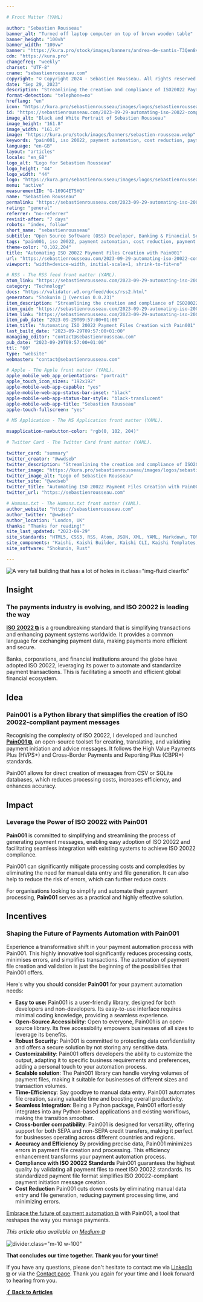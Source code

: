 ```yaml
---

# Front Matter (YAML)

author: "Sebastien Rousseau"
banner_alt: "Turned off laptop computer on top of brown wooden table"
banner_height: "100vh"
banner_width: "100vw"
banner: "https://kura.pro/stock/images/banners/andrea-de-santis-T3Qen8vVgRc.webp"
cdn: "https://kura.pro"
changefreq: "weekly"
charset: "UTF-8"
cname: "sebastienrousseau.com"
copyright: "© Copyright 2024 - Sebastien Rousseau. All rights reserved."
date: "Sep 29, 2023"
description: "Streamlining the creation and compliance of ISO20022 Payment Messages for cross-border payments and reporting."
format-detection: "telephone=no"
hreflang: "en"
icon: "https://kura.pro/sebastienrousseau/images/logos/sebastienrousseau.svg"
id: "https://sebastienrousseau.com/2023-09-29-automating-iso-20022-compliant-payment-file-creation-with-pain001/index.html"
image_alt: "Black and White Portrait of Sebastien Rousseau"
image_height: "161.8"
image_width: "161.8"
image: "https://kura.pro/stock/images/banners/sebastien-rousseau.webp"
keywords: "pain001, iso 20022, payment automation, cost reduction, payment processing, payment files, payment initiation, pain message, pain message standards, pain message validation"
language: "en-GB"
layout: "articles"
locale: "en_GB"
logo_alt: "Logo for Sebastien Rousseau"
logo_height: "44"
logo_width: "44"
logo: "https://kura.pro/sebastienrousseau/images/logos/sebastienrousseau.webp"
menu: "active"
measurementID: "G-169G4ET5HQ"
name: "Sebastien Rousseau"
permalink: "https://sebastienrousseau.com/2023-09-29-automating-iso-20022-compliant-payment-file-creation-with-pain001/index.html"
rating: "general"
referrer: "no-referrer"
revisit-after: "7 days"
robots: "index, follow"
short_name: "sebastienrousseau"
subtitle: "Open Source Software (OSS) Developer, Banking & Financial Service Professional"
tags: "pain001, iso 20022, payment automation, cost reduction, payment processing, payment files, payment initiation, pain message, pain message standards, pain message validation"
theme-color: "0,102,204"
title: "Automating ISO 20022 Payment Files Creation with Pain001"
url: "https://sebastienrousseau.com/2023-09-29-automating-iso-20022-compliant-payment-file-creation-with-pain001/index.html"
viewport: "width=device-width, initial-scale=1, shrink-to-fit=no"

# RSS - The RSS feed front matter (YAML).
atom_link: "https://sebastienrousseau.com/2023-09-29-automating-iso-20022-compliant-payment-file-creation-with-pain001/rss.xml"
category: "Technology"
docs: "https://validator.w3.org/feed/docs/rss2.html"
generator: "Shokunin 🦀 (version 0.0.23)"
item_description: "Streamlining the creation and compliance of ISO20022 Payment Messages for cross-border payments and reporting."
item_guid: "https://sebastienrousseau.com/2023-09-29-automating-iso-20022-compliant-payment-file-creation-with-pain001/rss.xml"
item_link: "https://sebastienrousseau.com/2023-09-29-automating-iso-20022-compliant-payment-file-creation-with-pain001/rss.xml"
item_pub_date: "2023-09-29T09:57:00+01:00"
item_title: "Automating ISO 20022 Payment Files Creation with Pain001"
last_build_date: "2023-09-29T09:57:00+01:00"
managing_editor: "contact@sebastienrousseau.com"
pub_date: "2023-09-29T09:57:00+01:00"
ttl: "60"
type: "website"
webmaster: "contact@sebastienrousseau.com"

# Apple - The Apple front matter (YAML).
apple_mobile_web_app_orientations: "portrait"
apple_touch_icon_sizes: "192x192"
apple-mobile-web-app-capable: "yes"
apple-mobile-web-app-status-bar-inset: "black"
apple-mobile-web-app-status-bar-style: "black-translucent"
apple-mobile-web-app-title: "Sebastien Rousseau"
apple-touch-fullscreen: "yes"

# MS Application - The MS Application front matter (YAML).

msapplication-navbutton-color: "rgb(0, 102, 204)"

# Twitter Card - The Twitter Card front matter (YAML).

twitter_card: "summary"
twitter_creator: "@wwdseb"
twitter_description: "Streamlining the creation and compliance of ISO20022 Payment Messages for cross-border payments and reporting."
twitter_image: "https://kura.pro/sebastienrousseau/images/logos/sebastienrousseau.webp"
twitter_image_alt: "Logo of Sebastien Rousseau"
twitter_site: "@wwdseb"
twitter_title: "Automating ISO 20022 Payment Files Creation with Pain001"
twitter_url: "https://sebastienrousseau.com"

# Humans.txt - The Humans.txt front matter (YAML).
author_website: "https://sebastienrousseau.com"
author_twitter: "@wwdseb"
author_location: "London, UK"
thanks: "Thanks for reading!"
site_last_updated: "2023-09-29"
site_standards: "HTML5, CSS3, RSS, Atom, JSON, XML, YAML, Markdown, TOML"
site_components: "Kaishi, Kaishi Builder, Kaishi CLI, Kaishi Templates, Kaishi Themes"
site_software: "Shokunin, Rust"

---
```


![A very tall building that has a lot of holes in it](https://kura.pro/stock/images/banners/andrea-de-santis-T3Qen8vVgRc.webp).class=\"img-fluid clearfix\"

## Insight

### The payments industry is evolving, and ISO 20022 is leading the way

[**ISO 20022 ⧉**][01] is a groundbreaking standard that is simplifying
transactions and enhancing payment systems worldwide. It provides a common
language for exchanging payment data, making payments more efficient and secure.

Banks, corporations, and financial institutions around the globe have adopted
ISO 20022, leveraging its power to automate and standardize payment transactions.
This is facilitating a smooth and efficient global financial ecosystem.

## Idea

### Pain001 is a Python library that simplifies the creation of ISO 20022-compliant payment messages

Recognising the complexity of ISO 20022, I developed and launched
[**Pain001 ⧉**][00], an open-source toolset for creating, translating, and
validating payment initiation and advice messages. It follows the High Value
Payments Plus (HVPS+) and Cross-Border Payments and Reporting Plus (CBPR+)
standards.

Pain001 allows for direct creation of messages from CSV or SQLite databases,
which reduces processing costs, increases efficiency, and enhances accuracy.

## Impact

### Leverage the Power of ISO 20022 with Pain001

**Pain001** is committed to simplifying and streamlining the process of
generating payment messages, enabling easy adoption of ISO 20022 and
facilitating seamless integration with existing systems to achieve ISO 20022
compliance.

Pain001 can significantly mitigate processing costs and complexities by
eliminating the need for manual data entry and file generation. It can also help
to reduce the risk of errors, which can further reduce costs.

For organisations looking to simplify and automate their payment processing,
**Pain001** serves as a practical and highly effective solution.

## Incentives

### Shaping the Future of Payments Automation with Pain001

Experience a transformative shift in your payment automation process with
Pain001. This highly innovative tool significantly reduces processing costs,
minimises errors, and simplifies transactions. The automation of payment file
creation and validation is just the beginning of the possibilities that Pain001
offers.

Here's why you should consider **Pain001** for your payment automation needs:

- **Easy to use:** Pain001 is a user-friendly library, designed for both
  developers and non-developers. Its easy-to-use interface requires minimal
  coding knowledge, providing a seamless experience.
- **Open-Source Accessibility**: Open to everyone, Pain001 is an open-source
  library. Its free accessibility empowers businesses of all sizes to leverage
  its benefits.
- **Robust Security**: Pain001 is committed to protecting data confidentiality
  and offers a secure solution by not storing any sensitive data.
- **Customizability**: Pain001 offers developers the ability to customize the
  output, adapting it to specific business requirements and preferences, adding
  a personal touch to your automation process.
- **Scalable solution**: The Pain001 library can handle varying volumes of
  payment files, making it suitable for businesses of different sizes and
  transaction volumes.
- **Time-Efficiency**: Say goodbye to manual data entry. Pain001 automates file
  creation, saving valuable time and boosting overall productivity.
- **Seamless Integration**: Being a Python package, Pain001 effortlessly
  integrates into any Python-based applications and existing workflows, making
  the transition smoother.
- **Cross-border compatibility**: Pain001 is designed for versatility, offering
  support for both SEPA and non-SEPA credit transfers, making it perfect for
  businesses operating across different countries and regions.
- **Accuracy and Efficiency** By providing precise data, Pain001 minimizes
  errors in payment file creation and processing. This efficiency enhancement
  transforms your payment automation process.
- **Compliance with ISO 20022 Standards** Pain001 guarantees the highest
  quality by validating all payment files to meet ISO 20022 standards. Its
  standardized payment file format simplifies ISO 20022-compliant payment
  initiation message creation.
- **Cost Reduction** Pain001 cuts down costs by eliminating manual data entry
  and file generation, reducing payment processing time, and minimizing errors.

[Embrace the future of payment automation ⧉][02] with Pain001, a tool that
reshapes the way you manage payments.

*This article also available on [Medium ⧉][03]*

![divider](https://kura.pro/common/images/elements/divider.svg).class=\"m-10 w-100\"

**That concludes our time together. Thank you for your time!**

If you have any questions, please don't hesitate to contact me via [LinkedIn ⧉][11] or via the [Contact page][10]. Thank you again for your time and I look forward to hearing from you.

[**❬ Back to Articles**][09]

[00]: https://pain001.com/ "Pain001: Automate ISO 20022-Compliant Payment File Creation"
[01]: https://www.iso20022.org/ "ISO 20022: A single standardisation approach (methodology, process, repository) to be used by all financial standards initiatives"
[02]: https://pain001.com/index.html "Embrace the future of payment automation with Pain001"
[03]: https://medium.com/@wwdseb/automating-iso-20022-compliant-payment-file-creation-with-pain001-5e32f789155a "Embrace the future of payment automation with Pain001"
[09]: /articles/index.html "Back to Articles"
[10]: /contact/index.html "Contact Sebastien Rousseau"
[11]: https://www.linkedin.com/in/sebastienrousseau/ "Sebastien Rousseau on LinkedIn"

